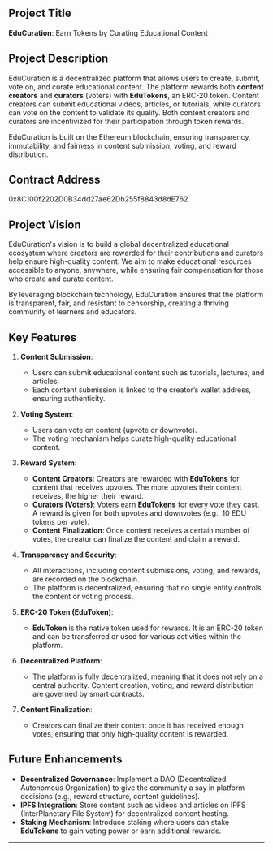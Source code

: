 
## **Project Title**
**EduCuration**: Earn Tokens by Curating Educational Content

## **Project Description**
EduCuration is a decentralized platform that allows users to create, submit, vote on, and curate educational content. The platform rewards both **content creators** and **curators** (voters) with **EduTokens**, an ERC-20 token. Content creators can submit educational videos, articles, or tutorials, while curators can vote on the content to validate its quality. Both content creators and curators are incentivized for their participation through token rewards.

EduCuration is built on the Ethereum blockchain, ensuring transparency, immutability, and fairness in content submission, voting, and reward distribution.

## **Contract Address**
0x8C100f2202D0B34dd27ae62Db255f8843d8dE762



## **Project Vision**
EduCuration's vision is to build a global decentralized educational ecosystem where creators are rewarded for their contributions and curators help ensure high-quality content. We aim to make educational resources accessible to anyone, anywhere, while ensuring fair compensation for those who create and curate content. 

By leveraging blockchain technology, EduCuration ensures that the platform is transparent, fair, and resistant to censorship, creating a thriving community of learners and educators.

## **Key Features**
1. **Content Submission**:
   - Users can submit educational content such as tutorials, lectures, and articles.
   - Each content submission is linked to the creator’s wallet address, ensuring authenticity.

2. **Voting System**:
   - Users can vote on content (upvote or downvote).
   - The voting mechanism helps curate high-quality educational content.

3. **Reward System**:
   - **Content Creators**: Creators are rewarded with **EduTokens** for content that receives upvotes. The more upvotes their content receives, the higher their reward.
   - **Curators (Voters)**: Voters earn **EduTokens** for every vote they cast. A reward is given for both upvotes and downvotes (e.g., 10 EDU tokens per vote).
   - **Content Finalization**: Once content receives a certain number of votes, the creator can finalize the content and claim a reward.

4. **Transparency and Security**:
   - All interactions, including content submissions, voting, and rewards, are recorded on the blockchain.
   - The platform is decentralized, ensuring that no single entity controls the content or voting process.

5. **ERC-20 Token (EduToken)**:
   - **EduToken** is the native token used for rewards. It is an ERC-20 token and can be transferred or used for various activities within the platform.

6. **Decentralized Platform**:
   - The platform is fully decentralized, meaning that it does not rely on a central authority. Content creation, voting, and reward distribution are governed by smart contracts.

7. **Content Finalization**:
   - Creators can finalize their content once it has received enough votes, ensuring that only high-quality content is rewarded.
   
## **Future Enhancements**
- **Decentralized Governance**: Implement a DAO (Decentralized Autonomous Organization) to give the community a say in platform decisions (e.g., reward structure, content guidelines).
- **IPFS Integration**: Store content such as videos and articles on IPFS (InterPlanetary File System) for decentralized content hosting.
- **Staking Mechanism**: Introduce staking where users can stake **EduTokens** to gain voting power or earn additional rewards.

---




